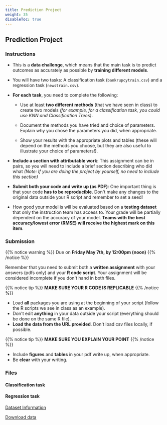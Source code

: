 ```yaml
---
title: Prediction Project
weight: 35
disableToc: true
---
```


## Prediction Project

### Instructions

- This is a **data challenge**, which means that the main task is to predict outcomes as accurately as possible by **training different models**.

- You will have two tasks: A classification task (`bankrupcytrain.csv`) and a regression task (`newstrain.csv`).

- **For each task**, you need to complete the following:

	- Use at least **two different methods** (that we have seen in class) to create two models *(for example, for a classification task, you could use KNN and Classification Trees)*.

	- Document the methods you have tried and choice of parameters. Explain why you chose the parameters you did, when appropriate.

	- Show your results with the appropriate plots and tables (these will depend on the methods you choose, but they are also useful to illustrate your choice of parameters!).

- **Include a section with attributable work**: This assignment can be in pairs, so you will need to include a brief section describing who did what *(Note: If you are doing the project by yourself, no need to include this section)*

- **Submit both your code and write up (as PDF)**: One important thing is that your code **has to be reproducible**. Don't make any changes to the original data outside your R script and remember to set a seed!

- How good your model is will be evaluated based on a **testing dataset** that only the instruction team has access to. Your grade will be partially dependent on the accuracy of your model. **Teams with the best accuracy/lowest error (RMSE) will receive the highest mark on this item**.

### Submission

{{% notice warning %}}
Due on **Friday May 7th, by 12:00pm (noon)**
{{% /notice %}}

Remember that you need to submit both a **written assignment** with your answers (pdfs only) and your **R code script**. Your assignment will be considered incomplete if you don't hand in both files.

{{% notice tip %}}
**MAKE SURE YOUR R CODE IS REPLICABLE**
{{% /notice %}} 

- Load **all** packages you are using at the beginning of your script (follow the R scripts we see in class as an example).
- Don't edit **anything** in your data outside your script (everything should be done on the same R file).
- **Load the data from the URL provided**. Don't load csv files locally, if possible.

{{% notice tip %}}
**MAKE SURE YOU EXPLAIN YOUR POINT**
{{% /notice %}} 

- Include **figures** and **tables** in your pdf write up, when appropriate.
- Be **clear** with your writing. 


### Files

#### Classification task


#### Regression task

<a onclick="ga('send', 'event', 'External-Link','click','reg_info','0','Link');" href="https://sta235.netlify.app/assignments/predictionproject/code/news.html" target="_blank" class="btn btn-default">Dataset Information<i class="fas fa-info-circle"></i></a>

<a onclick="ga('send', 'event', 'External-Link','click','reg_code','0','Link');" href="https://raw.githubusercontent.com/maibennett/sta235/main/exampleSite/content/Assignments/PredictionProject/data/newstrain.csv" target="_blank" class="btn btn-default">Download data<i class="fas fa-download"></i></a>
